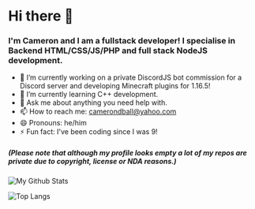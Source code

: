 # Hi there 👋
### I'm Cameron and I am a fullstack developer! I specialise in Backend HTML/CSS/JS/PHP and full stack NodeJS development.

- 🔭 I’m currently working on a private DiscordJS bot commission for a Discord server and developing Minecraft plugins for 1.16.5!
- 🌱 I’m currently learning C++ development.
- 💬 Ask me about anything you need help with.
- 📫 How to reach me: camerondball@yahoo.com
- 😄 Pronouns: he/him
- ⚡ Fun fact: I've been coding since I was 9!

##### (Please note that although my profile looks empty a lot of my repos are private due to copyright, license or NDA reasons.)

![My Github Stats](https://github-readme-stats-ls6ncd32y-cameronball.vercel.app/api?username=cameronball&show_icons=true&theme=dracula&count_private=false)

![Top Langs](https://github-readme-stats-ls6ncd32y-cameronball.vercel.app/api/top-langs/?username=cameronball&theme=dracula&count_private=false)
